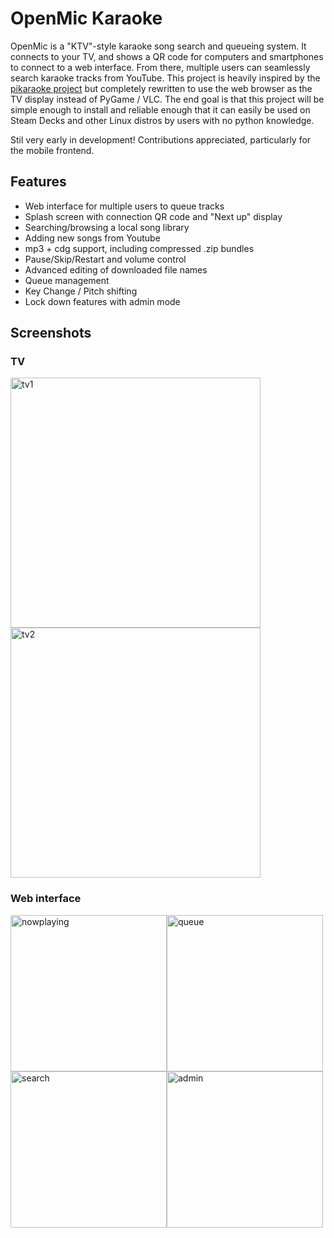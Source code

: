 # OpenMic Karaoke

OpenMic is a "KTV"-style karaoke song search and queueing system. It connects to your TV, and shows a QR code for computers and smartphones to connect to a web interface. From there, multiple users can seamlessly search karaoke tracks from YouTube. This project is heavily inspired by the [pikaraoke project](https://github.com/vicwomg/pikaraoke) but completely rewritten to use the web browser as the TV display instead of PyGame / VLC. The end goal is that this project will be simple enough to install and reliable enough that it can easily be used on Steam Decks and other Linux distros by users with no python knowledge.

Stil very early in development! Contributions appreciated, particularly for the mobile frontend.

## Features

- Web interface for multiple users to queue tracks
- Splash screen with connection QR code and "Next up" display
- Searching/browsing a local song library
- Adding new songs from Youtube
- mp3 + cdg support, including compressed .zip bundles
- Pause/Skip/Restart and volume control
- Advanced editing of downloaded file names
- Queue management
- Key Change / Pitch shifting
- Lock down features with admin mode

## Screenshots

### TV

<p float="left">

  <img width="400" alt="tv1" src="https://github.com/17hoehbr/OpenMic-Karaoke/assets/1351017/9d3ebfa7-5b18-4ba6-9711-bd26b15c4e03">
  <img width="400" alt="tv2" src="https://github.com/17hoehbr/OpenMic-Karaoke/assets/1351017/02c363bf-c2cb-4d86-a2e9-ce887f07d757">

### Web interface

<p float="left">
<img width="250" style="float:left" alt="nowplaying" src="https://github.com/17hoehbr/OpenMic-Karaoke/assets/1351017/a1f0b2de-9ddd-4e83-8cbb-2e0ece32f259">
<img width="250" style="float:left" alt="queue" src="https://github.com/17hoehbr/OpenMic-Karaoke/assets/1351017/764b2096-6d60-41b9-923c-3f83c433110a">
<img width="250" style="float:left" alt="search" src="https://github.com/17hoehbr/OpenMic-Karaoke/assets/1351017/fcdbc19e-ec0f-4722-908a-cfc1b9bf4a04">
<img width="250" style="float:left" alt="admin" src="https://github.com/17hoehbr/OpenMic-Karaoke/assets/1351017/304af1f6-085c-4386-9bcf-9fbbdfc838d0">
